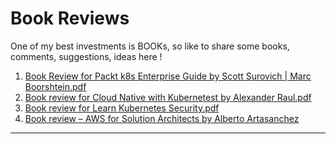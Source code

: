 # Book Reviews

One of my best investments is BOOKs, so like to share some books, comments, suggestions, ideas here !
1. [Book Review for Packt k8s Enterprise Guide by Scott Surovich | Marc Boorshtein.pdf](https://github.com/leewalter/books/blob/master/reviews/Packt%20k8s%20Enterprise%20Book%20Review.pdf)
2. [Book review for Cloud Native with Kubernetest by Alexander Raul.pdf](https://github.com/leewalter/books/blob/master/reviews/Book%20review%20for%20Cloud%20Native%20with%20Kubernetest%20by%20Alexander%20Raul.pdf)
3. [Book review for Learn Kubernetes Security.pdf](https://github.com/leewalter/books/blob/master/reviews/Book%20review%20for%20Learn%20Kubernetes%20Security.pdf)
4. [Book review – AWS for Solution Architects by Alberto Artasanchez](https://github.com/leewalter/books/blob/master/reviews/AWS%20Solution%20Architect%20Book%20review.pdf)

---

